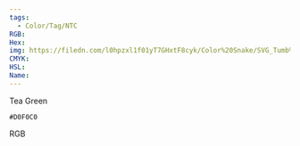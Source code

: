 ```yaml
---
tags:
  - Color/Tag/NTC
RGB:
Hex:
img: https://filedn.com/l0hpzxl1f01yT7GHxtF8cyk/Color%20Snake/SVG_Tumb%20Mass%20No%20Name/D0F0C0.svg
CMYK:
HSL:
Name:
---
```

Tea Green
```palette
#D0F0C0
```
RGB
